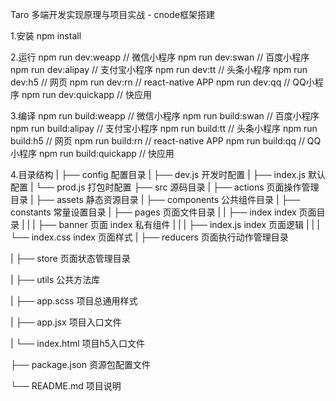 Taro 多端开发实现原理与项目实战 - cnode框架搭建

1.安装
npm install

2.运行
npm run dev:weapp       // 微信小程序
npm run dev:swan        // 百度小程序
npm run dev:alipay      // 支付宝小程序
npm run dev:tt          // 头条小程序
npm run dev:h5          // 网页
npm run dev:rn          // react-native APP
npm run dev:qq          // QQ小程序
npm run dev:quickapp    // 快应用

3.编译
npm run build:weapp       // 微信小程序
npm run build:swan        // 百度小程序
npm run build:alipay      // 支付宝小程序
npm run build:tt          // 头条小程序
npm run build:h5          // 网页
npm run build:rn          // react-native APP
npm run build:qq          // QQ小程序
npm run build:quickapp    // 快应用

4.目录结构
|
├── config                 配置目录
|   ├── dev.js             开发时配置
|   ├── index.js           默认配置
|   └── prod.js            打包时配置
├── src                    源码目录
|   ├── actions            页面操作管理目录
|   ├── assets             静态资源目录
|   ├── components         公共组件目录
|   ├── constants          常量设置目录
|   ├── pages              页面文件目录
|   |   ├── index          index 页面目录
|   |   |   ├── banner     页面 index 私有组件
|   |   |   ├── index.js   index 页面逻辑
|   |   |   └── index.css  index 页面样式
|   ├── reducers           页面执行动作管理目录

|   ├── store              页面状态管理目录

|   ├── utils              公共方法库

|   ├── app.scss           项目总通用样式

|   ├── app.jsx            项目入口文件

|   └── index.html         项目h5入口文件

├── package.json           资源包配置文件

└── README.md              项目说明


